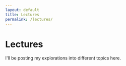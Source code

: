 ```yaml
---
layout: default
title: Lectures
permalink: /lectures/
---
```


# Lectures

I'll be posting my explorations into different topics here.
